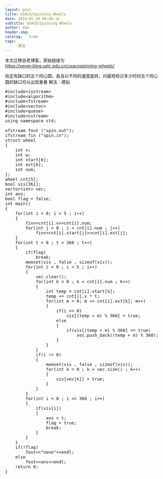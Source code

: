 ```yaml
---
layout: post
title: USACO/Spinning Wheels
date: 2014-05-20 09:48:33
subtitle: USACO/Spinning Wheels
author: dym
header-img:
catalog:   true
tags:
     -算法
---
```


本文迁移自老博客，原始链接为 <https://seven.blog.ustc.edu.cn/usacospinning-wheels/>

给定有缺口的五个同心圆，各自以不同的速度旋转，问最短经过多少时间五个同心圆的缺口可以出现重叠
解法：模拟
<pre class = "brush:[cpp]">
#include&lt;iostream&gt;
#include&lt;algorithm&gt;
#include&lt;fstream&gt;
#include&lt;vector&gt;
#include&lt;queue&gt;
#include&lt;sstream&gt;
using namespace std;

ofstream fout ("spin.out");
ifstream fin ("spin.in");
struct wheel
{
    int v;
    int w;
    int start[6];
    int ext[6];
    int num;
};
wheel cnt[5];
bool vis[361];
vector&lt;int&gt; vec;
int ans;
bool flag = false;
int main()
{
    for(int i = 0; i < 5 ; i++)
    {
        fin&gt;&gt;cnt[i].v&gt;&gt;cnt[i].num;
        for(int j = 0 ; j < cnt[i].num ; j++)
            fin&gt;&gt;cnt[i].start[j]&gt;&gt;cnt[i].ext[j];
    }
    for(int t = 0 ; t < 360 ; t++)
    {
        if(flag)
            break;
        memset(vis , false , sizeof(vis));
        for(int i = 0 ; i < 5 ; i++)
        {
            vec.clear();
            for(int k = 0 ; k < cnt[i].num ; k++)
            {
                int temp = cnt[i].start[k];
                temp += cnt[i].v * t;
                for(int m = 0; m <= cnt[i].ext[k]; m++)
                {
                    if(i == 0)
                        vis[(temp + m) % 360] = true;
                    else
                    {
                        if(vis[(temp + m) % 360] == true)
                            vec.push_back((temp + m) % 360);
                    }
                }
            }
            if(i != 0)
            {
                memset(vis , false , sizeof(vis));
                for(int k = 0 ; k < vec.size() ; k++)
                {
                    vis[vec[k]] = true;
                }
            }
        }
        for(int i = 0 ; i <= 360 ; i++)
        {
            if(vis[i])
            {
                ans = t;
                flag = true;
                break;
            }
        }
    }
    if(!flag)
        fout&lt;&lt;"none"&lt;&lt;endl;
    else
        fout&lt;&lt;ans&lt;&lt;endl;
    return 0;
}
</pre>
